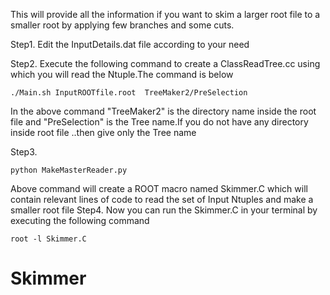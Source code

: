 This will provide all the information if you want to skim a larger root file to a smaller root by applying few branches and some cuts.

Step1. Edit the InputDetails.dat file according to your need

Step2. Execute the following command to create a ClassReadTree.cc using which you will read the Ntuple.The command is below
```
./Main.sh InputROOTfile.root  TreeMaker2/PreSelection
```
In the above command "TreeMaker2" is the directory name inside the root file and "PreSelection" is the Tree name.If you do not have any directory inside root file ..then give only the Tree name

Step3.
```
python MakeMasterReader.py
```
Above command will create a ROOT macro named Skimmer.C which will contain relevant lines of code to read the set of Input Ntuples and make a smaller root file
Step4.
Now you can run the Skimmer.C in your terminal by executing the following command 

```
root -l Skimmer.C
```
# Skimmer

